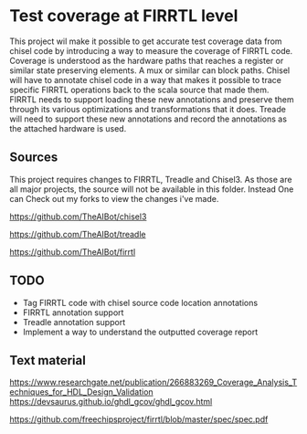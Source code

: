 # Test coverage at FIRRTL level

This project wil make it possible to get accurate test coverage data from chisel code by introducing a way to measure the coverage of FIRRTL code. Coverage is understood as the hardware paths that reaches a register or similar state preserving elements. A mux or similar can block paths. Chisel will have to annotate chisel code in a way that makes it possible to trace specific FIRRTL operations back to the scala source that made them. FIRRTL needs to support loading these new annotations and preserve them through its various optimizations and transformations that it does. Treade will need to support these new annotations and record the annotations as the attached hardware is used. 

## Sources
This project requires changes to FIRRTL, Treadle and Chisel3. As those are all major projects, the source will not be available in this folder. Instead One can Check out my forks to view the changes i've made.

https://github.com/TheAIBot/chisel3

https://github.com/TheAIBot/treadle

https://github.com/TheAIBot/firrtl

## TODO
* Tag FIRRTL code with chisel source code location annotations
* FIRRTL annotation support
* Treadle annotation support
* Implement a way to understand the outputted coverage report

## Text material

https://www.researchgate.net/publication/266883269_Coverage_Analysis_Techniques_for_HDL_Design_Validation
https://devsaurus.github.io/ghdl_gcov/ghdl_gcov.html

https://github.com/freechipsproject/firrtl/blob/master/spec/spec.pdf
